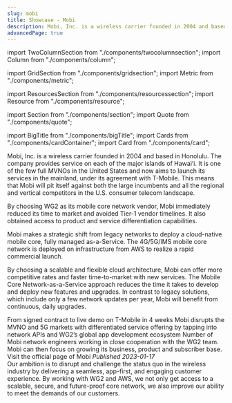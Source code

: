 ```yaml
---
slug: mobi
title: Showcase - Mobi
description: Mobi, Inc. is a wireless carrier founded in 2004 and based in Honolulu, providing full MVNOs in the United States and now aims to launch its services in the mainland, under its agreement with T-Mobile. By choosing WG2 as its mobile core network vendor, Mobi immediately reduced its time to market and avoided Tier-1 vendor timelines. It also obtained access to product and service differentiation capabilities.
advancedPage: true
---
```


import TwoColumnSection from "./components/twocolumnsection";
import Column from "./components/column";

import GridSection from "./components/gridsection";
import Metric from "./components/metric";

import ResourcesSection from "./components/resourcessection";
import Resource from "./components/resource";

import Section from "./components/section";
import Quote from "./components/quote";

import BigTitle from "./components/bigTitle";
import Cards from "./components/cardContainer";
import Card from "./components/card";

<TwoColumnSection>

  <Column sticky>
    <BigTitle pillText="MVNO/MNO" logoUrl="/img/mobi-logo-picture-showcase.png">
    </BigTitle>
  </Column>

  <Column>
    <Cards>
      <Card title="CHALLENGE">
        Mobi, Inc. is a wireless carrier founded in 2004 and based in Honolulu. The company provides service on each of the major islands of Hawaiʻi. It is one of the few full MVNOs in the United States and now aims to launch its services in the mainland, under its agreement with T-Mobile. This means that Mobi will pit itself against both the large incumbents and all the regional and vertical competitors in the U.S. consumer telecom landscape.
      </Card>
      <Card title="SOLUTION">
        <p>By choosing WG2 as its mobile core network vendor, Mobi immediately reduced its time to market and avoided Tier-1 vendor timelines. It also obtained access to product and service differentiation capabilities.
        </p>
        <p>Mobi makes a strategic shift from legacy networks to deploy a cloud-native mobile core, fully managed as-a-Service. The 4G/5G/IMS mobile core network is deployed on infrastructure from AWS to realize a rapid commercial launch.
        </p>
        <p>By choosing a scalable and flexible cloud architecture, Mobi can offer more competitive rates and faster time-to-market with new services. The Mobile Core Network-as-a-Service approach reduces the time it takes to develop and deploy new features and upgrades. In contrast to legacy solutions, which include only a few network updates per year, Mobi will benefit from continuous, daily upgrades.</p>
      </Card>
    </Cards>
  </Column>
  
</TwoColumnSection>

<GridSection bgColor="#232e33">
  <Metric title="4 weeks">From signed contract to live demo on T-Mobile in 4 weeks</Metric>
  <Metric title="9 network apps">Mobi disrupts the MVNO and 5G markets with differentiated service offering by tapping into network APIs and WG2’s global app development ecosystem</Metric>
  <Metric title="3 engineers">Number of Mobi network engineers working in close cooperation with the WG2 team. Mobi can then focus on growing its business, product and subscriber base.</Metric>
</GridSection>

<ResourcesSection>
  <Resource title="mobi.com" link="http://www.mobi.com">Visit the official page of Mobi</Resource>
  <Resource title="Press Release from wgtwo" link="https://www.wgtwo.com/blog/mobi-expansion-with-wg2-aws/"><em>Published 2023-01-17</em></Resource>
</ResourcesSection>

<Section bgColor="#f6f6f6">
  <Quote by="Justen Burdette, CEO, Mobi">
    Our ambition is to disrupt and challenge the status quo in the wireless industry by delivering a seamless, app-first, and engaging customer experience. By working with WG2 and AWS, we not only get access to a scalable, secure, and future-proof core network, we also improve our ability to meet the demands of our customers.
  </Quote>
</Section>
